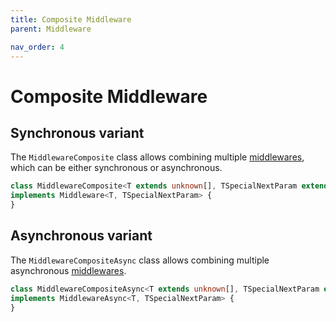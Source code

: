 ```yaml
---
title: Composite Middleware
parent: Middleware

nav_order: 4
---
```


# Composite Middleware

## Synchronous variant

The `MiddlewareComposite` class allows combining multiple [middlewares](./), which can be either synchronous or asynchronous.

```typescript
class MiddlewareComposite<T extends unknown[], TSpecialNextParam extends string | void = SpecialNextParam> 
implements Middleware<T, TSpecialNextParam> {
}
```

## Asynchronous variant

The `MiddlewareCompositeAsync` class allows combining multiple asynchronous [middlewares](./).

```typescript
class MiddlewareCompositeAsync<T extends unknown[], TSpecialNextParam extends string | void = SpecialNextParam> 
implements MiddlewareAsync<T, TSpecialNextParam> {
}
```
